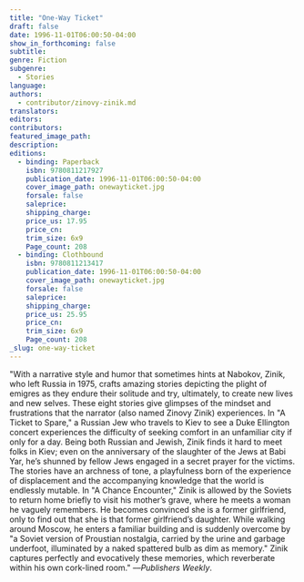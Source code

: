 ```yaml
---
title: "One-Way Ticket"
draft: false
date: 1996-11-01T06:00:50-04:00
show_in_forthcoming: false
subtitle:
genre: Fiction
subgenre:
  - Stories
language:
authors:
  - contributor/zinovy-zinik.md
translators:
editors:
contributors:
featured_image_path:
description:
editions:
  - binding: Paperback
    isbn: 9780811217927
    publication_date: 1996-11-01T06:00:50-04:00
    cover_image_path: onewayticket.jpg
    forsale: false
    saleprice:
    shipping_charge:
    price_us: 17.95
    price_cn:
    trim_size: 6x9
    Page_count: 208
  - binding: Clothbound
    isbn: 9780811213417
    publication_date: 1996-11-01T06:00:50-04:00
    cover_image_path: onewayticket.jpg
    forsale: false
    saleprice:
    shipping_charge:
    price_us: 25.95
    price_cn:
    trim_size: 6x9
    Page_count: 208
_slug: one-way-ticket
---
```


"With a narrative style and humor that sometimes hints at Nabokov, Zinik, who left Russia in 1975, crafts amazing stories depicting the plight of emigres as they endure their solitude and try, ultimately, to create new lives and new selves. These eight stories give glimpses of the mindset and frustrations that the narrator (also named Zinovy Zinik) experiences. In "A Ticket to Spare," a Russian Jew who travels to Kiev to see a Duke Ellington concert experiences the difficulty of seeking comfort in an unfamiliar city if only for a day. Being both Russian and Jewish, Zinik finds it hard to meet folks in Kiev; even on the anniversary of the slaughter of the Jews at Babi Yar, he’s shunned by fellow Jews engaged in a secret prayer for the victims. The stories have an archness of tone, a playfulness born of the experience of displacement and the accompanying knowledge that the world is endlessly mutable. In "A Chance Encounter," Zinik is allowed by the Soviets to return home briefly to visit his mother’s grave, where he meets a woman he vaguely remembers. He becomes convinced she is a former girlfriend, only to find out that she is that former girlfriend’s daughter. While walking around Moscow, he enters a familiar building and is suddenly overcome by "a Soviet version of Proustian nostalgia, carried by the urine and garbage underfoot, illuminated by a naked spattered bulb as dim as memory." Zinik captures perfectly and evocatively these memories, which reverberate within his own cork-lined room." ––_Publishers Weekly_.


